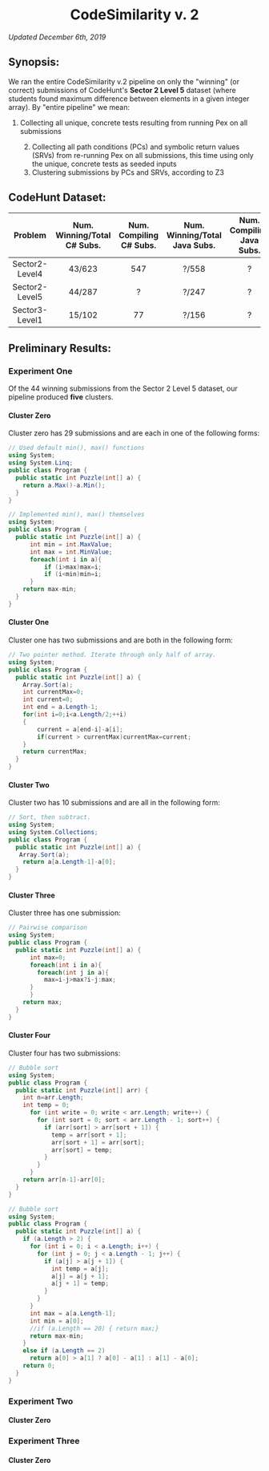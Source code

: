 # <center>CodeSimilarity v. 2</center>

*Updated December 6th, 2019*





## Synopsis:

We ran the entire CodeSimilarity v.2 pipeline on only the "winning" (or correct) submissions of CodeHunt's **Sector 2 Level 5** dataset (where students found maximum difference between elements in a given integer array). By "entire pipeline" we mean:	

1. Collecting all unique, concrete tests resulting from running Pex on all submissions

 	2. Collecting all path conditions (PCs) and symbolic return values (SRVs) from re-running Pex on all submissions, this time using only the unique, concrete tests as seeded inputs
 	3. Clustering submissions by PCs and SRVs, according to Z3



## CodeHunt Dataset:

|    Problem     | Num. Winning/Total C# Subs. | Num. Compiling C# Subs. | Num. Winning/Total Java Subs. | Num. Compiling Java Subs. |
| :------------: | :-------------------------: | :---------------------: | :---------------------------: | :-----------------------: |
| Sector2-Level4 |           43/623            |           547           |             ?/558             |             ?             |
| Sector2-Level5 |           44/287            |            ?            |             ?/247             |             ?             |
| Sector3-Level1 |           15/102            |           77            |             ?/156             |             ?             |



## Preliminary Results: 

### Experiment One 

Of the 44 winning submissions from the Sector 2 Level 5 dataset, our pipeline produced **five** clusters.

#### Cluster Zero

Cluster zero has 29 submissions and are each in one of the following forms:

``` c#
// Used default min(), max() functions
using System;
using System.Linq;
public class Program {
  public static int Puzzle(int[] a) {
    return a.Max()-a.Min();
  }
}
```

```c#
// Implemented min(), max() themselves
using System;
public class Program {
  public static int Puzzle(int[] a) {
	  int min = int.MaxValue;
	  int max = int.MinValue;
	  foreach(int i in a){
		  if (i>max)max=i;
		  if (i<min)min=i;
	  }
    return max-min;
  }
}
```



#### Cluster One

Cluster one has two submissions and are both in the following form:

```c#
// Two pointer method. Iterate through only half of array.
using System;
public class Program {
  public static int Puzzle(int[] a) {
    Array.Sort(a);
	int currentMax=0;
	int current=0;
	int end = a.Length-1; 
	for(int i=0;i<a.Length/2;++i)
	{
		current = a[end-i]-a[i];
		if(current > currentMax)currentMax=current;
	}
	return currentMax;
  }
}
```



#### Cluster Two

Cluster two has 10 submissions and are all in the following form:

``` c#
// Sort, then subtract.
using System;
using System.Collections;
public class Program {
  public static int Puzzle(int[] a) {
   Array.Sort(a);
    return a[a.Length-1]-a[0];
  }
}
```



#### Cluster Three

Cluster three has one submission:

```c#
// Pairwise comparison
using System;
public class Program {
  public static int Puzzle(int[] a) {
	  int max=0;
	  foreach(int i in a){
		foreach(int j in a){
		  max=i-j>max?i-j:max;
	  }
	  }
    return max;
  }
}
```



#### Cluster Four 

Cluster four has two submissions:

``` c#
// Bubble sort
using System;
public class Program {
  public static int Puzzle(int[] arr) {
    int n=arr.Length;
    int temp = 0; 
      for (int write = 0; write < arr.Length; write++) { 
        for (int sort = 0; sort < arr.Length - 1; sort++) { 
          if (arr[sort] > arr[sort + 1]) { 
            temp = arr[sort + 1]; 
            arr[sort + 1] = arr[sort]; 
            arr[sort] = temp; 
          } 
        }
      }
    return arr[n-1]-arr[0];
  }
}
```

``` c#
// Bubble sort
using System;
public class Program {
  public static int Puzzle(int[] a) {
    if (a.Length > 2) {
      for (int i = 0; i < a.Length; i++) {
        for (int j = 0; j < a.Length - 1; j++) {
		  if (a[j] > a[j + 1]) {
		    int temp = a[j];
            a[j] = a[j + 1];
            a[j + 1] = temp;
          }
        }
      }
      int max = a[a.Length-1];
      int min = a[0];
      //if (a.Length == 20) { return max;}
      return max-min;
    }
    else if (a.Length == 2)
      return a[0] > a[1] ? a[0] - a[1] : a[1] - a[0];
    return 0;
  }
}
```



### Experiment Two 

#### Cluster Zero 



### Experiment Three 

#### Cluster Zero





